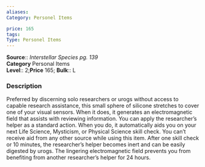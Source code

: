 ```yaml
---
aliases: 
Category: Personel Items

price: 165
tags: 
Type: Personel Items
---
```

**Source**:: _Interstellar Species pg. 139_  
**Category** Personal Items  
**Level**:: 2;**Price** 165; **Bulk**:: L

### Description

Preferred by discerning solo researchers or urogs without access to capable research assistance, this small sphere of silicone stretches to cover one of your visual sensors. When it does, it generates an electromagnetic field that assists with reviewing information. You can apply the researcher’s helper as a standard action. When you do, it automatically aids you on your next Life Science, Mysticism, or Physical Science skill check. You can’t receive aid from any other source while using this item. After one skill check or 10 minutes, the researcher’s helper becomes inert and can be easily digested by urogs. The lingering electromagnetic field prevents you from benefiting from another researcher’s helper for 24 hours.
